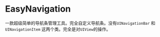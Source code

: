 # EasyNavigation

一款超级简单的导航条管理工具。完全自定义导航条。没有`UINavigationBar` 和 `UINavigationItem` 这两个类。完全是对`UIView`的操作。

